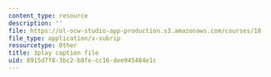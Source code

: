 ```yaml
---
content_type: resource
description: ''
file: https://ol-ocw-studio-app-production.s3.amazonaws.com/courses/18-01sc-single-variable-calculus-fall-2010/8915d7f83bc2b8fecc16dee945484e1c_Pd2xP5zDsRw.srt
file_type: application/x-subrip
resourcetype: Other
title: 3play caption file
uid: 8915d7f8-3bc2-b8fe-cc16-dee945484e1c
---
```

